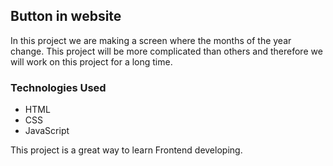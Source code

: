 ## Button in website

In this project we are making a screen where the months of the year change. This project will be more complicated than others and therefore we will work on this project for a long time.


### Technologies Used
- HTML
- CSS
- JavaScript


This project is a great way to learn Frontend developing.
